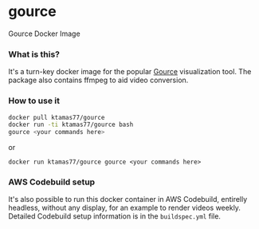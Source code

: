 # gource
Gource Docker Image

### What is this?

It's a turn-key docker image for the popular [Gource](https://gource.io/) visualization tool.
The package also contains ffmpeg to aid video conversion.

### How to use it

```bash
docker pull ktamas77/gource
docker run -ti ktamas77/gource bash
gource <your commands here>
```

or

```
docker run ktamas77/gource gource <your commands here>
```

### AWS Codebuild setup

It's also possible to run this docker container in AWS Codebuild,
entirelly headless, without any display, for an example to render videos weekly.
Detailed Codebuild setup information is in the `buildspec.yml` file.
